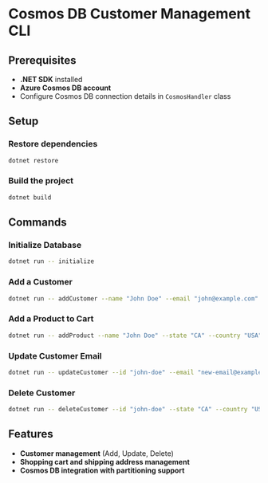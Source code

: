 ﻿# Cosmos DB Customer Management CLI

## Prerequisites

- **.NET SDK** installed
- **Azure Cosmos DB account**
- Configure Cosmos DB connection details in `CosmosHandler` class

## Setup

### Restore dependencies
```sh
dotnet restore
```

### Build the project
```sh
dotnet build
```

## Commands

### Initialize Database
```sh
dotnet run -- initialize
```

### Add a Customer
```sh
dotnet run -- addCustomer --name "John Doe" --email "john@example.com" --state "CA" --country "USA"
```

### Add a Product to Cart
```sh
dotnet run -- addProduct --name "John Doe" --state "CA" --country "USA" --product "Laptop"
```

### Update Customer Email
```sh
dotnet run -- updateCustomer --id "john-doe" --email "new-email@example.com" --state "CA" --country "USA"
```

### Delete Customer
```sh
dotnet run -- deleteCustomer --id "john-doe" --state "CA" --country "USA"
```

## Features

- **Customer management** (Add, Update, Delete)
- **Shopping cart and shipping address management**
- **Cosmos DB integration with partitioning support**